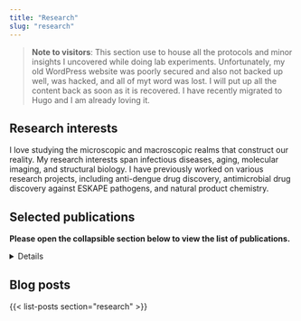 ```yaml
---
title: "Research"
slug: "research" 
---
```


> **Note to visitors**: This section use to house all the protocols and minor insights I uncovered while doing lab experiments. Unfortunately, my old WordPress website was poorly secured and also not backed up well, was hacked, and all of myt word was lost. I will put up all the content back as soon as it is recovered. I have recently migrated to Hugo and I am already loving it. 

## Research interests
I love studying the microscopic and macroscopic realms that construct our reality. My research interests span infectious diseases, aging, molecular imaging, and structural biology. I have previously worked on various research projects, including anti-dengue drug discovery, antimicrobial drug discovery against ESKAPE pathogens, and natural product chemistry. 

## Selected publications
**Please open the collapsible section below to view the list of publications.**

<details>

-   **Shilkar D**, Mohd Siddique MU, Bua S et al. Carbonic anhydrase inhibitory
    activity of phthalimide-capped benzene sulphonamide derivatives. Journal of
    Enzyme Inhibition and Medicinal Chemistry. 2023;38(1):2235089.

-   Shyam M, **Shilkar D**, Rakshit G, Jayaprakash V. Approaches for targeting
    the mycobactin biosynthesis pathway for novel anti-tubercular drug
    discovery: Where we stand. Expert Opinion on Drug Discovery. 2022;17(7):699.

-   Murtuja S, **Shilkar D**, Sarkar B, Sinha BN, Jayaprakash V. A critical
    observation on the design and development of reported peptide inhibitors of
    DENV NS2B-NS3 protease in the last two decades. Mini Reviews in Medicinal
    Chemistry. 2022;22(8):1108. doi:10.2174/1389557521666211101154619.

-   Kumar Deb P, **Shilkar D**, Sarkar B. UHPLC-ESI-QTOF-MS/MS based
    identification, quantification, and assessment of in silico molecular
    interactions of major phytochemicals from bioactive fractions of
    Clerodendrum glandulosum Lindl. Leaves. Chemistry and Biodiversity. Oct
    2022;19(10):e202200617. doi:10.1002/cbdv.202200617.

-   Badavath VN, Thakur A, **Shilkar D**, et al. Brain permeable curcumin-based
    pyrazoline analogs: MAO inhibitory and antioxidant activity. Journal of
    Molecular Structure. 2022;1268:133681.

-   Mohd Siddique MUM, Thakur A, **Shilkar D**, et al. Non-carboxylic acid
    inhibitors of aldose reductase based on N-substituted thiazolidinedione
    derivatives. European Journal of Medicinal Chemistry. 2021;223:113630.

-   Shyam M, **Shilkar D**, Verma H, et al. The mycobactin biosynthesis pathway:
    A prospective therapeutic target in the battle against tuberculosis. Journal
    of Medicinal Chemistry. Jan 14 2021;64(1):71.
    doi:10.1021/acs.jmedchem.0c01176.

-   Murtuja S, **Shilkar D**, Sarkar B, Sinha BN, Jayaprakash V. A short survey
    of dengue protease inhibitor development in the past 6 years (2015-2020)
    with an emphasis on similarities between DENV and SARS-CoV-2 proteases.
    Bioorganic and Medicinal Chemistry. 2021;49:116415.

-   Murtuja S, **Shilkar D**, Sarkar B, Sinha BN, Jayaprakash V. Identification
    of Dengue NS2B-NS3 Protease Inhibitors Through High-Throughput Virtual
    Screening—Impacts on Drug Development Against the Dengue Virus. Human
    Viruses: Diseases, Treatments and Vaccines: The New Insights. Springer
    International Publishing Cham; 2021:93-120.

</details>

## Blog posts


{{< list-posts section="research" >}}


